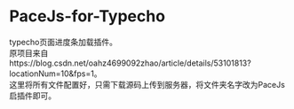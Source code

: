 # PaceJs-for-Typecho
typecho页面进度条加载插件。<br />
原项目来自https://blog.csdn.net/oahz4699092zhao/article/details/53101813?locationNum=10&fps=1。<br />
这里将所有文件配置好，只需下载源码上传到服务器，将文件夹名字改为PaceJs启插件即可。
